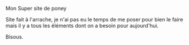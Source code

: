 Mon Super site de poney

Site fait à l'arrache, je n'ai pas eu le temps de me poser pour bien le faire mais il y a tous les éléments dont on a besoin pour aujourd'hui.

Bisous.
